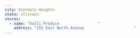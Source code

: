 ```yaml
---
city: Glendale Heights
state: illinois
stores:
  - name: "Valli Produce                 "
    address: "155 East North Avenue                      "
---
```

